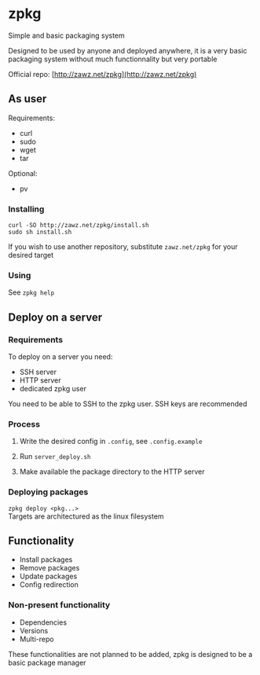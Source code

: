 # zpkg

Simple and basic packaging system

Designed to be used by anyone and deployed anywhere,
it is a very basic packaging system without much functionnality but very portable

Official repo: [http://zawz.net/zpkg](http://zawz.net/zpkg)

## As user

Requirements:
- curl
- sudo
- wget
- tar

Optional:
- pv

### Installing

```shell
curl -SO http://zawz.net/zpkg/install.sh
sudo sh install.sh
```

If you wish to use another repository, substitute `zawz.net/zpkg` for your desired target  

### Using

See `zpkg help`


## Deploy on a server

### Requirements

To deploy on a server you need:
- SSH server
- HTTP server
- dedicated zpkg user

You need to be able to SSH to the zpkg user. SSH keys are recommended

### Process

1. Write the desired config in `.config`, see `.config.example`

2. Run `server_deploy.sh`

3. Make available the package directory to the HTTP server

### Deploying packages

`zpkg deploy <pkg...>`  
Targets are architectured as the linux filesystem

## Functionality

- Install packages
- Remove packages
- Update packages
- Config redirection

### Non-present functionality

- Dependencies
- Versions
- Multi-repo

These functionalities are not planned to be added,
zpkg is designed to be a basic package manager
